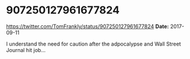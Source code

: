 # 907250127961677824
https://twitter.com/TomFrankly/status/907250127961677824
**Date:** 2017-09-11

I understand the need for caution after the adpocalypse and Wall Street Journal hit job...
